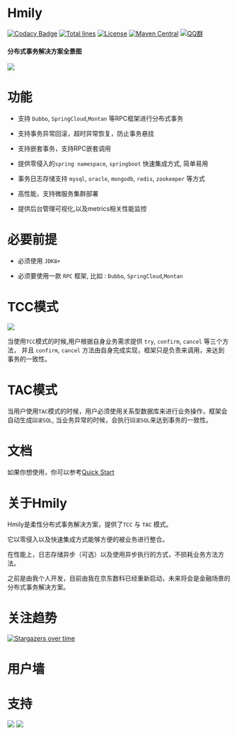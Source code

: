 Hmily
================
[![Codacy Badge](https://api.codacy.com/project/badge/Grade/2f0a0191b02448e6919aca6ce12a1584)](https://app.codacy.com/app/Dromara/hmily?utm_source=github.com&utm_medium=referral&utm_content=Dromara/hmily&utm_campaign=Badge_Grade_Settings)
[![Total lines](https://tokei.rs/b1/github/Dromara/hmily?category=lines)](https://github.com/yu199195/hmily)
[![License](https://img.shields.io/badge/License-Apache%202.0-blue.svg?label=license)](https://github.com/Dromara/hmily/blob/master/LICENSE)
[![Maven Central](https://img.shields.io/maven-central/v/org.dromara/hmily.svg?label=maven%20central)](http://search.maven.org/#search%7Cga%7C1%7Cg%3A%22org.dromara%22%20AND%20hmily)
[![QQ群](https://img.shields.io/badge/chat-on%20QQ-ff69b4.svg?style=flat-square)](https://shang.qq.com/wpa/qunwpa?idkey=2e9e353fa10924812bc58c10ab46de0ca6bef80e34168bccde275f7ca0cafd85)

#### 分布式事务解决方案全景图
 ![](https://yu199195.github.io/images/hmily/hmily.png) 

#  功能
   
   *  支持 `Dubbo`, `SpringCloud`,`Montan` 等RPC框架进行分布式事务
   
   *  支持事务异常回滚，超时异常恢复，防止事务悬挂
   
   *  支持嵌套事务，支持RPC嵌套调用
   
   *  提供零侵入的`spring namespace`, `springboot` 快速集成方式, 简单易用
   
   *  事务日志存储支持 `mysql`, `oracle`, `mongodb`, `redis`, `zookeeper` 等方式
   
   *  高性能，支持微服务集群部署
   
   *  提供后台管理可视化,以及metrics相关性能监控
   

# 必要前提 

  * 必须使用 `JDK8+` 
  
  * 必须要使用一款 `RPC` 框架, 比如 : `Dubbo`, `SpringCloud`,`Montan`
  

# TCC模式

 ![](https://yu199195.github.io/images/hmily/hmily-tcc.png) 
 
   当使用`TCC`模式的时候,用户根据自身业务需求提供 `try`, `confirm`, `cancel` 等三个方法，
   并且 `confirm`, `cancel` 方法由自身完成实现，框架只是负责来调用，来达到事务的一致性。

# TAC模式  

   当用户使用`TAC`模式的时候，用户必须使用关系型数据库来进行业务操作，框架会自动生成`回滚SQL`,
   当业务异常的时候，会执行`回滚SQL`来达到事务的一致性。
   
# 文档

   如果你想使用，你可以参考[Quick Start](http://dromara.org/website/zh-cn/docs/hmily/index.html)   
  
# 关于Hmily 
    
   Hmily是柔性分布式事务解决方案，提供了`TCC` 与 `TAC` 模式。
   
   它以零侵入以及快速集成方式能够方便的被业务进行整合。
   
   在性能上，日志存储异步（可选）以及使用异步执行的方式，不损耗业务方法方法。
   
   之前是由我个人开发，目前由我在京东数科已经重新启动，未来将会是金融场景的分布式事务解决方案。

  
# 关注趋势

[![Stargazers over time](https://starchart.cc/yu199195/hmily.svg)](https://starchart.cc/yu199195/hmily) 
 
# 用户墙
 
# 支持

  ![](https://yu199195.github.io/images/qq.png)    ![](https://yu199195.github.io/images/public.jpg)
 



